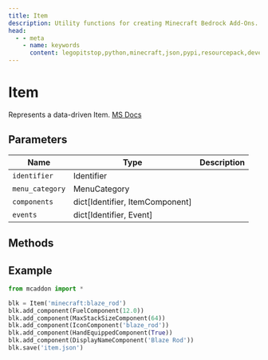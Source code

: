 ```yaml
---
title: Item
description: Utility functions for creating Minecraft Bedrock Add-Ons.
head:
  - - meta
    - name: keywords
      content: legopitstop,python,minecraft,json,pypi,resourcepack,development-kit,add-on,bedrock-edition,mcpack,pythonpackage,behaviorpack,mcaddon
---
```


# Item

Represents a data-driven Item. [MS Docs](https://learn.microsoft.com/en-us/minecraft/creator/reference/content/itemreference/examples/itemdefinition?view=minecraft-bedrock-stable)

## Parameters

| Name            | Type                            | Description |
| --------------- | ------------------------------- | ----------- |
| `identifier`    | Identifier                      |             |
| `menu_category` | MenuCategory                    |             |
| `components`    | dict[Identifier, ItemComponent] |             |
| `events`        | dict[Identifier, Event]         |             |

## Methods

## Example

```py
from mcaddon import *

blk = Item('minecraft:blaze_rod')
blk.add_component(FuelComponent(12.0))
blk.add_component(MaxStackSizeComponent(64))
blk.add_component(IconComponent('blaze_rod'))
blk.add_component(HandEquippedComponent(True))
blk.add_component(DisplayNameComponent('Blaze Rod'))
blk.save('item.json')
```
